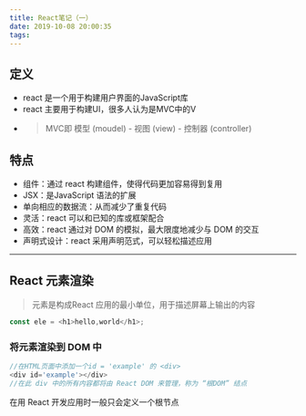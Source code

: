 ```yaml
---
title: React笔记（一）
date: 2019-10-08 20:00:35
tags:
---
```

## 定义
* react 是一个用于构建用户界面的JavaScript库
* react 主要用于构建UI，很多人认为是MVC中的V
* >MVC即 模型 (moudel) - 视图 (view) - 控制器 (controller)
## 特点
* 组件：通过 react 构建组件，使得代码更加容易得到复用
* JSX：是JavaScript 语法的扩展
* 单向相应的数据流：从而减少了重复代码
* 灵活：react 可以和已知的库或框架配合
* 高效：react 通过对 DOM 的模拟，最大限度地减少与 DOM 的交互
* 声明式设计：react 采用声明范式，可以轻松描述应用
***
## React 元素渲染
>元素是构成React 应用的最小单位，用于描述屏幕上输出的内容
```javascript
const ele = <h1>hello,world</h1>;
```
### 将元素渲染到 DOM 中
```javascript
//在HTML页面中添加一个id = 'example' 的 <div>
<div id='example'></div>
//在此 div 中的所有内容都将由 React DOM 来管理，称为 “根DOM” 结点
```
在用 React 开发应用时一般只会定义一个根节点


